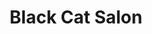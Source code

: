 ---
title: "Black Cat Salon"
url: /township-of-guelph-eramosa/black-cat-salon/
shop: hairdresser
---